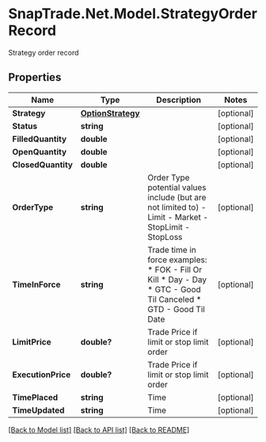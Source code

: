 # SnapTrade.Net.Model.StrategyOrderRecord
Strategy order record

## Properties

Name | Type | Description | Notes
------------ | ------------- | ------------- | -------------
**Strategy** | [**OptionStrategy**](OptionStrategy.md) |  | [optional] 
**Status** | **string** |  | [optional] 
**FilledQuantity** | **double** |  | [optional] 
**OpenQuantity** | **double** |  | [optional] 
**ClosedQuantity** | **double** |  | [optional] 
**OrderType** | **string** | Order Type potential values include (but are not limited to) - Limit - Market - StopLimit - StopLoss | [optional] 
**TimeInForce** | **string** | Trade time in force examples:   * FOK - Fill Or Kill   * Day - Day   * GTC - Good Til Canceled   * GTD - Good Til Date  | [optional] 
**LimitPrice** | **double?** | Trade Price if limit or stop limit order | [optional] 
**ExecutionPrice** | **double?** | Trade Price if limit or stop limit order | [optional] 
**TimePlaced** | **string** | Time | [optional] 
**TimeUpdated** | **string** | Time | [optional] 

[[Back to Model list]](../README.md#documentation-for-models) [[Back to API list]](../README.md#documentation-for-api-endpoints) [[Back to README]](../README.md)

